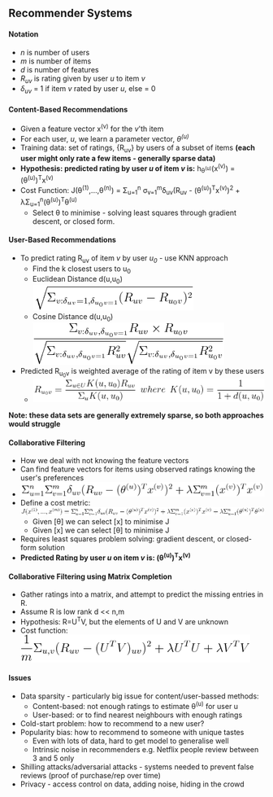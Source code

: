 ## Recommender Systems

#### Notation
- *n* is number of users
- *m* is number of items
- *d* is number of features
- *R<sub>uv</sub>* is rating given by user *u* to item *v*
- *&delta;<sub>uv</sub>* = 1 if item *v* rated by user *u*, else = 0

#### Content-Based Recommendations
- Given a feature vector x<sup>(v)</sup> for the *v*'th item
- For each user, *u*, we learn a parameter vector, *&theta;<sup>(u)</sup>*
- Training data: set of ratings, {R<sub>uv</sub>} by users of a subset of items **(each user might only rate a few items - generally sparse data)**
- **Hypothesis: predicted rating by user *u* of item *v* is:** h<sub>&theta;<sup>(u)</sup></sub>(x<sup>(v)</sup>) = (&theta;<sup>(u)</sup>)<sup>T</sup>x<sup>(v)</sup>
- Cost Function: J(&theta;<sup>(1)</sup>,...,&theta;<sup>(n)</sup>) = &Sigma;<sub>u=1</sub><sup>n</sup> &sigma;<sub>v=1</sub><sup>m</sup>&delta;<sub>uv</sub>(R<sub>uv</sub> - (&theta;<sup>(u)</sup>)<sup>T</sup>x<sup>(v)</sup>)<sup>2</sup> + &lambda;&Sigma;<sub>u=1</sub><sup>n</sup>(&theta;<sup>(u)</sup>)<sup>T</sup>&theta;<sup>(u)</sup>
  - Select &theta; to minimise - solving least squares through gradient descent, or closed form.
  
#### User-Based Recommendations
- To predict rating R<sub>uv</sub> of item *v* by user *u<sub>0</sub>* - use KNN approach
  - Find the k closest users to u<sub>0</sub>
  - Euclidean Distance d(u,u<sub>0</sub>)<br>![User based euclidean distance](../imgs/user-based-rec-euc.png)
  - Cosine Distance d(u,u<sub>0</sub>)<br>![User based cosine distance](../imgs/User-based-Cos-d.png)
- Predicted R<sub>u<sub>0</sub>v</sub> is weighted average of the rating of item v by these users
  - ![Predicted rating](../imgs/Predicted-Rating.png)
  
**Note: these data sets are generally extremely sparse, so both approaches would struggle**

#### Collaborative Filtering
- How we deal with not knowing the feature vectors
- Can find feature vectors for items using observed ratings knowing the user's preferences
- ![Collaborative Filtering](../imgs/collaborative-filtering.png)
- Define a cost metric:<br>![Cost function](../imgs/collabF-cost.png)
  - Given [&theta;] we can select [x] to minimise J
  - Given [x] we can select [&theta;] to minimise J
- Requires least squares problem solving: gradient descent, or closed-form solution
- **Predicted Rating by user *u* on item *v* is: (&theta;<sup>(u)</sup>)<sup>T</sup>x<sup>(v)</sup>**

#### Collaborative Filtering using Matrix Completion
- Gather ratings into a matrix, and attempt to predict the missing entries in R.
- Assume R is low rank d << n,m
- Hypothesis: R=U<sup>T</sup>V, but the elements of U and V are unknown
- Cost function:<br>![Matrix Completion cost](../imgs/Matrix-Completion-Cost.png)

#### Issues
- Data sparsity - particularly big issue for content/user-bassed methods:
  - Content-based: not enough ratings to estimate &theta;<sup>(u)</sup> for user u
  - User-based: or to find nearest neighbours with enough ratings
- Cold-start problem: how to recommend to a new user?
- Popularity bias: how to recommend to someone with unique tastes
  - Even with lots of data, hard to get model to generalise well
  - Intrinsic noise in recommenders e.g. Netflix people review between 3 and 5 only
- Shilling attacks/adversarial attacks - systems needed to prevent false reviews (proof of purchase/rep over time)
- Privacy - access control on data, adding noise, hiding in the crowd
